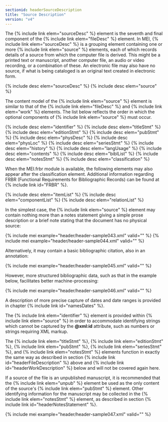 ```yaml
---
sectionid: headerSourceDescription
title: "Source Description"
version: "v4"
---
```


The {% include link elem="sourceDesc" %} element is the seventh and final component of the {% include link elem="fileDesc" %} element. In MEI, {% include link elem="sourceDesc" %} is a grouping element containing one or more {% include link elem="source" %} elements, each of which records details of a source from which the computer file is derived. This might be a printed text or manuscript, another computer file, an audio or video recording, or a combination of these. An electronic file may also have no source, if what is being cataloged is an original text created in electronic form.

{% include desc elem="sourceDesc" %}
{% include desc elem="source" %}

The content model of the {% include link elem="source" %} element is similar to that of the {% include link elem="fileDesc" %} and {% include link elem="work" %} elements. The list below reflects the order in which the optional components of {% include link elem="source" %} must occur.

{% include desc elem="identifier" %}
{% include desc elem="titleStmt" %}
{% include desc elem="editionStmt" %}
{% include desc elem="pubStmt" %}
{% include desc elem="physDesc" %}
{% include desc elem="physLoc" %}
{% include desc elem="seriesStmt" %}
{% include desc elem="history" %}
{% include desc elem="langUsage" %}
{% include desc elem="contents" %}
{% include desc elem="biblList" %}
{% include desc elem="notesStmt" %}
{% include desc elem="classification" %}

When the MEI.frbr module is available, the following elements may also appear after the classification element. Additional information regarding FRBR (Functional Requirements for Bibliographic Records) can be found at {% include link id="FRBR" %}.

{% include desc elem="itemList" %}
{% include desc elem="componentList" %}
{% include desc elem="relationList" %}

In the simplest case, the {% include link elem="source" %} element may contain nothing more than a notes statement giving a simple prose description or a brief note stating that the document has no physical source:

{% include mei example="header/header-sample043.xml" valid="" %}
{% include mei example="header/header-sample044.xml" valid="" %}

Alternatively, it may contain a basic bibliographic citation, also in an annotation:

{% include mei example="header/header-sample045.xml" valid="" %}

However, more structured bibliographic data, such as that in the example below, facilitates better machine-processing:

{% include mei example="header/header-sample046.xml" valid="" %}

A description of more precise capture of dates and date ranges is provided in chapter {% include link id="namesDates" %}.

The {% include link elem="identifier" %} element is provided within {% include link elem="source" %} in order to accommodate identifying strings which cannot be captured by the **@xml:id** attribute, such as numbers or strings requiring XML markup.

The {% include link elem="titleStmt" %}, {% include link elem="editionStmt" %}, {% include link elem="pubStmt" %}, {% include link elem="seriesStmt" %}, and {% include link elem="notesStmt" %} elements function in exactly the same way as described in section {% include link id="headerFileDescription" %} above and {% include link id="headerWorkDescription" %} below and will not be covered again here.

If a source of the file is an unpublished manuscript, it is recommended that the {% include link elem="unpub" %} element be used as the only content of the source's {% include link elem="pubStmt" %} element. Other identifying information for the manuscript may be collected in the {% include link elem="notesStmt" %} element, as described in section {% include link id="headerNotesStatement" %}.

{% include mei example="header/header-sample047.xml" valid="" %}
